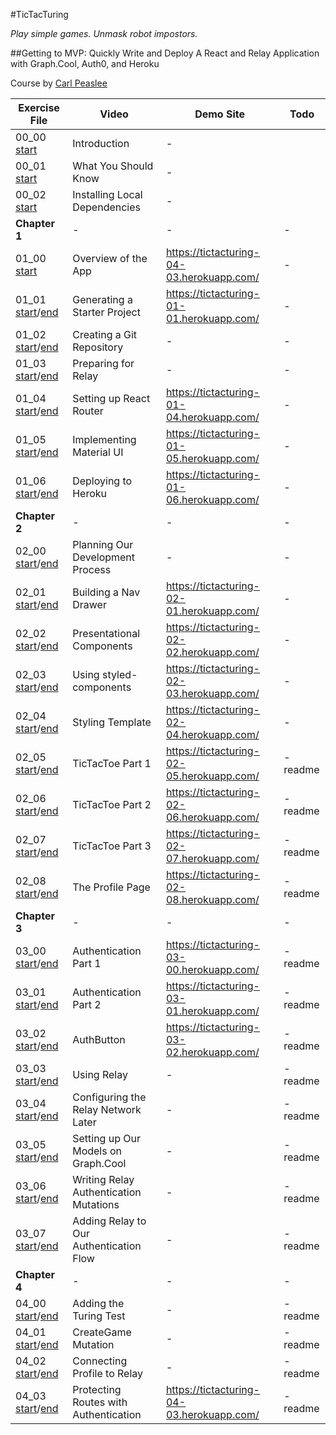 #TicTacTuring

_Play simple games. Unmask robot impostors._

##Getting to MVP: Quickly Write and Deploy A React and Relay Application with Graph.Cool, Auth0, and Heroku

Course by [Carl Peaslee](/carlpeaslee)

| Exercise File | Video | Demo Site | Todo |
| ------------- | ----- | --------- | --- |
| 00_00 [start](../../tree/00_00_start) | Introduction | - |
| 00_01 [start](../../tree/00_01_start) | What You Should Know | - |
| 00_02 [start](../../tree/00_02_start) | Installing Local Dependencies | - |
| **Chapter 1** | - | - | - |
| 01_00 [start](../../tree/01_00_start) | Overview of the App | https://tictacturing-04-03.herokuapp.com/ | - |
| 01_01 [start](../../tree/01_01_start)/[end](../../tree/01_01_end) | Generating a Starter Project | https://tictacturing-01-01.herokuapp.com/ | - |
| 01_02 [start](../../tree/01_02_start)/[end](../../tree/01_02_end) | Creating a Git Repository | - | - |
| 01_03 [start](../../tree/01_03_start)/[end](../../tree/01_03_end) | Preparing for Relay | - | - |
| 01_04 [start](../../tree/01_04_start)/[end](../../tree/01_04_end) | Setting up React Router | https://tictacturing-01-04.herokuapp.com/ | - |
| 01_05 [start](../../tree/01_05_start)/[end](../../tree/01_05_end) | Implementing Material UI | https://tictacturing-01-05.herokuapp.com/ | - |
| 01_06 [start](../../tree/01_06_start)/[end](../../tree/01_06_end) | Deploying to Heroku | https://tictacturing-01-06.herokuapp.com/ | - |
| **Chapter 2** | - | - | - |
| 02_00 [start](../../tree/02_00_start)/[end](../../tree/02_00_end) | Planning Our Development Process | - | - |
| 02_01 [start](../../tree/02_01_start)/[end](../../tree/02_01_end) | Building a Nav Drawer | https://tictacturing-02-01.herokuapp.com/ | - |
| 02_02 [start](../../tree/02_02_start)/[end](../../tree/02_02_end) | Presentational Components | https://tictacturing-02-02.herokuapp.com/ | - |
| 02_03 [start](../../tree/02_03_start)/[end](../../tree/02_03_end) | Using styled-components | https://tictacturing-02-03.herokuapp.com/ | - |
| 02_04 [start](../../tree/02_04_start)/[end](../../tree/02_04_end) | Styling Template | https://tictacturing-02-04.herokuapp.com/ | - |
| 02_05 [start](../../tree/02_05_start)/[end](../../tree/02_05_end) | TicTacToe Part 1 | https://tictacturing-02-05.herokuapp.com/ | -readme |
| 02_06 [start](../../tree/02_06_start)/[end](../../tree/02_06_end) | TicTacToe Part 2 | https://tictacturing-02-06.herokuapp.com/ | -readme |
| 02_07 [start](../../tree/02_07_start)/[end](../../tree/02_07_end) | TicTacToe Part 3 | https://tictacturing-02-07.herokuapp.com/ | -readme |
| 02_08 [start](../../tree/02_08_start)/[end](../../tree/02_08_end) | The Profile Page | https://tictacturing-02-08.herokuapp.com/ | -readme |
| **Chapter 3** | - | - | - |
| 03_00 [start](../../tree/03_00_start)/[end](../../tree/03_00_end) | Authentication Part 1 | https://tictacturing-03-00.herokuapp.com/ | -readme |
| 03_01 [start](../../tree/03_01_start)/[end](../../tree/03_01_end) | Authentication Part 2 | https://tictacturing-03-01.herokuapp.com/ | -readme |
| 03_02 [start](../../tree/03_02_start)/[end](../../tree/03_02_end) | AuthButton | https://tictacturing-03-02.herokuapp.com/ | -readme |
| 03_03 [start](../../tree/03_03_start)/[end](../../tree/03_03_end) | Using Relay | - | -readme |
| 03_04 [start](../../tree/03_04_start)/[end](../../tree/03_04_end) | Configuring the Relay Network Later | - | -readme |
| 03_05 [start](../../tree/03_05_start)/[end](../../tree/03_05_end) | Setting up Our Models on Graph.Cool | - | -readme |
| 03_06 [start](../../tree/03_06_start)/[end](../../tree/03_06_end) | Writing Relay Authentication Mutations | - | -readme |
| 03_07 [start](../../tree/03_07_start)/[end](../../tree/03_07_end) | Adding Relay to Our Authentication Flow | - | -readme |
| **Chapter 4** | - | - | - |
| 04_00 [start](../../tree/04_00_start)/[end](../../tree/04_00_end) | Adding the Turing Test | - | -readme |
| 04_01 [start](../../tree/04_01_start)/[end](../../tree/04_01_end) | CreateGame Mutation | - | -readme |
| 04_02 [start](../../tree/04_02_start)/[end](../../tree/04_02_end) | Connecting Profile to Relay | - | -readme |
| 04_03 [start](../../tree/04_03_start)/[end](../../tree/04_03_end) | Protecting Routes with Authentication | https://tictacturing-04-03.herokuapp.com/ | -readme |
